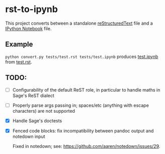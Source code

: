 
# rst-to-ipynb
This project converts between a standalone
[reStructuredText](http://docutils.sourceforge.net/rst.html) file
and a [IPython Notebook](http://ipython.org/notebook.html) file.

## Example
`python convert.py tests/test.rst tests/test.ipynb` produces [test.ipynb] from
[test.rst].

[test.rst]:https://github.com/scottsievert/rst-to-ipynb/blob/master/tests/test.rst
[test.ipynb]:http://nbviewer.ipython.org/github/scottsievert/rst-to-ipynb/blob/master/tests/test.ipynb

## TODO:

- [ ] Configurability of the default ReST role, in particular to handle maths in Sage's ReST dialect
- [ ] Properly parse args passing in; spaces/etc (anything with escape
      characters) are not supported

- [X] Handle Sage's doctests
- [X] Fenced code blocks: fix incompatibility between pandoc output and notedown input

  Fixed in notedown; see: https://github.com/aaren/notedown/issues/29.
